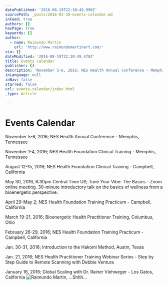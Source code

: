 ```yaml
---
datePublished: '2016-08-19T22:30:49.990Z'
sourcePath: _posts/2016-03-30-events-calendar.md
inFeed: true
authors: []
hasPage: true
keywords: []
author:
  - name: Raimundo Martin
    url: 'http://www.raimundomartinart.com/'
via: {}
dateModified: '2016-08-19T22:30:49.478Z'
title: Events Calendar
publisher: {}
description: 'November 5-6, 2016; NES Health Annual Conference - Memphis, Tennessee'
inLanguage: null
inNav: false
starred: false
url: events-calendar/index.html
_type: Article

---
```

# Events Calendar

November 5-6, 2016; NES Health Annual Conference - Memphis, Tennessee

November 1-4, 2016; NES Health Foundation Clinical Training - Memphis, Tennessee

August 12-15, 2016; NES Health Foundation Clinical Training - Campbell, California

May 30, 2016, 6:30pm Central Time US; Tune Your Vibe: The Basics - Zoom online meeting. 30-minute introductory talk on the basics of wellness from a bioenergetic perspective.

April 29-May 2; NES Health Foundation Training Practicum - Campbell, California

March 19-21, 2016; Bioenergetic Health Practitioner Training, Columbus, Ohio

February 26-29, 2016; NES Health Foundation Training Practicum - Campbell, California

Jan. 30-31, 2016; Introduction to the Hakomi Method, Austin, Texas

Jan. 21, 2016; NES Health Practitioner Training Webinar Series - Step by Step Guide to Remote Scanning with Debbie Ventura

January 16, 2016; Global Scaling with Dr. Rainer Viehweger - Los Gatos, California
![Raimundo Martin, ...Shhh...](https://the-grid-user-content.s3-us-west-2.amazonaws.com/01c535f5-d028-49d6-ae75-cdff729f25c7.jpg)